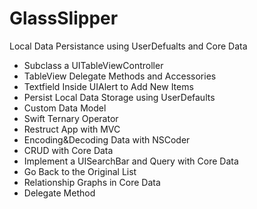 # GlassSlipper
Local Data Persistance using UserDefualts and Core Data

- Subclass a UITableViewController
- TableView Delegate Methods and Accessories
- Textfield Inside UIAlert to Add New Items
- Persist Local Data Storage using UserDefaults
- Custom Data Model
- Swift Ternary Operator
- Restruct App with MVC
- Encoding&Decoding Data with NSCoder
- CRUD with Core Data
- Implement a UISearchBar and Query with Core Data
- Go Back to the Original List
- Relationship Graphs in Core Data
- Delegate Method
